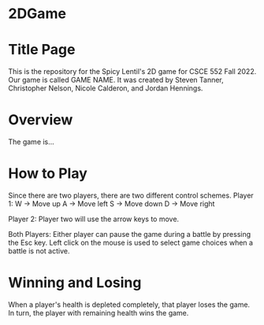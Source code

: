 # 2DGame
# Title Page
This is the repository for the Spicy Lentil's 2D game for CSCE 552 Fall 2022. Our game is called GAME NAME. It was created by Steven Tanner, Christopher Nelson, Nicole Calderon, and Jordan Hennings. 

# Overview
The game is...

# How to Play
Since there are two players, there are two different control schemes. 
Player 1: 
W -> Move up
A -> Move left
S -> Move down
D -> Move right

Player 2:
Player two will use the arrow keys to move. 

Both Players:
Either player can pause the game during a battle by pressing the Esc key. 
Left click on the mouse is used to select game choices when a battle is not active. 

# Winning and Losing
When a player's health is depleted completely, that player loses the game. In turn, the player with remaining health wins the game. 

